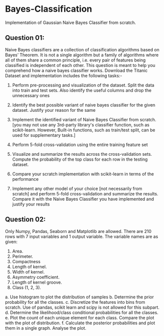 # Bayes-Classification
Implementation of Gaussian Naive Bayes Classifier from scratch.

## Question 01:
Naive Bayes classifiers are a collection of classification algorithms based on Bayes’ Theorem. It is not a single algorithm but a family of algorithms where all of them share a common principle, i.e. every pair of features being classified is independent of each other. This question is meant to help you comprehend how a naive bayes classifier works. Download the Titanic Dataset and implementation includes the following tasks:-
  
1. Perform pre-processing and visualization of the dataset. Split the data into train
and test sets. Also identify the useful columns and drop the unnecessary ones

2. Identify the best possible variant of naive bayes classifier for the given dataset.
Justify your reason for the same

3. Implement the identified variant of Naive Bayes Classifier from scratch. [you may
not use any 3rd-party library's classifier function, such as scikit-learn. However,
Built-in functions, such as train/test split, can be used for supplementary tasks.] 

4. Perform 5-fold cross-validation using the entire training feature set 

5. Visualize and summarize the results across the cross-validation sets. Compute the probability of the top class for each row in the testing dataset.

6. Compare your scratch implementation with scikit-learn in terms of the performance

7. Implement any other model of your choice [not necessarily from scratch] and perform 5-fold cross-validation and summarize the results. Compare it with the Naive Bayes Classifier you have implemented and justify your results


## Question 02: 
Only Numpy, Pandas, Seaborn and Matplotlib are allowed.
There are 210 rows with 7 input variables and 1 output variable. The variable names are as given:
1. Area.
2. Perimeter.
3. Compactness
4. Length of kernel.
5. Width of kernel.
6. Asymmetry coefficient.
7. Length of kernel groove.
8. Class (1, 2, 3).

a. Use histogram to plot the distribution of samples
b. Determine the prior probability for all the classes.
c. Discretize the features into bins from scratch. Use of pandas, scikit learn and scipy is not allowed for this subpart.
d. Determine the likelihood/class conditional probabilities for all the classes. 
e. Plot the count of each unique element for each class. Compare the plot with the plot of distribution.
f. Calculate the posterior probabilities and plot them in a single graph. Analyse the plot.
